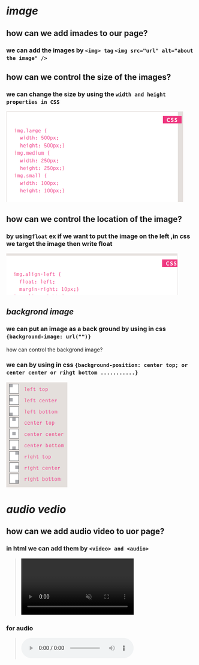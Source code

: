 # ***image***
## how can we add imades to our page?
### we can add the images by `<img> tag` `<img src="url" alt="about the image" />` 
## how can we control the size of the images?
### we can change the size by  using the `width and height properties in CSS`
![image size](size.PNG)

## how can we control the location of the image?
### by using`float` ex if we want to put the image on the left ,in css we target the image then write float
![float](float.PNG)
## ***backgrond image***
### we can put an image as a back ground by using in css `{background-image: url("")}`
how can control the backgrond image?
### we can by using in css `{background-position: center top; or center center or rihgt bottom ...........}`
![backgrondpostion](backgrondpostion.PNG)
# ***audio vedio***
## how can we add audio video to uor page?
### in html we can add them by `<video> and <audio>`

> <video controls or autoplay or autoplay muted>
> <source src="video name.mp4" type="video/mp4">
> <source src="video name.ogg" type="video/ogg">
> </video>

### for audio
> <audio controls>
> <source src="audio name.ogg" type="audio/ogg">
> <source src="audio name.mp3" type="audio/mpeg">
> </audio>
